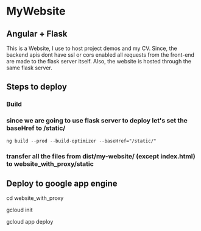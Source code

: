# MyWebsite

## Angular + Flask 

This is a Website, I use to host project demos and my CV.
Since, the backend apis dont have ssl or cors enabled all requests from the front-end are made to the flask server itself. Also, the website is hosted through the same flask server.

## Steps to deploy

### Build 
### since we are going to use flask server to deploy let's set the baseHref to /static/ 

```ng build --prod --build-optimizer --baseHref="/static/" ```
  
### transfer all the files from dist/my-website/ (except  index.html)  to website_with_proxy/static

## Deploy to google app engine
cd website_with_proxy

gcloud init

gcloud app deploy



